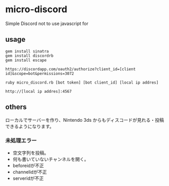 # micro-discord
Simple Discord not to use javascript for

## usage

```shellscript
gem install sinatra
gem install discordrb
gem install escape
```

`https://discordapp.com/oauth2/authorize?client_id=[client id]&scope=bot&permissions=3072`

`ruby micro_discord.rb [bot token] [bot client_id] [local ip addres]`

`http://[local ip addres]:4567`


## others

ローカルでサーバーを作り、Nintendo 3ds からもディスコードが見れる・投稿できるようになります。

### 未処理エラー
- 空文字列を投稿。
- 何も書いていないチャンネルを開く。
- beforeidが不正
- channelidが不正
- serveridが不正
